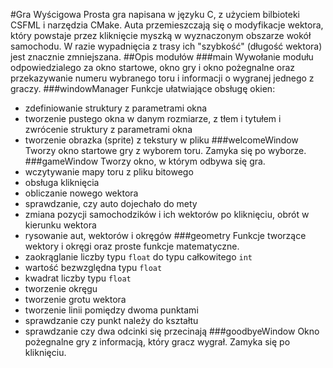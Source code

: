 #Gra Wyścigowa
Prosta gra napisana w języku C, z użyciem bilbioteki CSFML i narzędzia CMake. 
Auta przemieszczają się o modyfikacje wektora, który powstaje przez kliknięcie myszką
 w wyznaczonym obszarze wokół samochodu. W razie wypadnięcia z trasy ich "szybkość" 
(długość wektora) jest znacznie zmniejszana.
##Opis modułów
###main
Wywołanie modułu odpowiedzialego za okno startowe, okno gry i okno pożegnalne oraz
przekazywanie numeru wybranego toru i informacji o wygranej jednego z graczy.
###windowManager
Funkcje ułatwiające obsługę okien:
* zdefiniowanie struktury z parametrami okna
* tworzenie pustego okna w danym rozmiarze, z tłem i tytułem i zwrócenie struktury z parametrami okna
* tworzenie obrazka (sprite) z tekstury w pliku
###welcomeWindow
Tworzy okno startowe gry z wyborem toru. Zamyka się po wyborze.
###gameWindow
Tworzy okno, w którym odbywa się gra.
* wczytywanie mapy toru z pliku bitowego
* obsługa kliknięcia
* obliczanie nowego wektora
* sprawdzanie, czy auto dojechało do mety
* zmiana pozycji samochodzików i ich wektorów po kliknięciu, obrót w kierunku wektora
* rysowanie aut, wektorów i okręgów
###geometry
Funkcje tworzące wektory i okręgi oraz proste funkcje matematyczne.
* zaokrąglanie liczby typu `float` do typu całkowitego `int`
* wartość bezwzględna typu `float`
* kwadrat liczby typu `float`
* tworzenie okręgu
* tworzenie grotu wektora
* tworzenie linii pomiędzy dwoma punktami
* sprawdzanie czy punkt należy do kształtu
* sprawdzanie czy dwa odcinki się przecinają
###goodbyeWindow
Okno pożegnalne gry z informacją, który gracz wygrał. Zamyka się po kliknięciu.